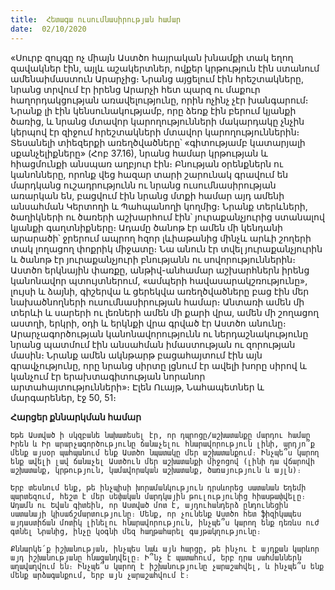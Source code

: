 ```yaml
---
title:  Հետագա ուսումնասիրության համար
date:  02/10/2020
---
```


«Սուրբ զույգը ոչ միայն Աստծո հայրական խնամքի տակ եղող զավակներ էին, այլև աշակերտներ, ովքեր կրթություն էին ստանում ամենաիմաստուն Արարչից։ Նրանց այցելում էին հրեշտակները, նրանց տրվում էր իրենց Արարչի հետ պարզ ու մաքուր հաղորդակցության առավելությունը, որին ոչինչ չէր խանգարում։ Նրանք լի էին կենսունակությամբ, որը ձեռք էին բերում կյանքի ծառից, և նրանց մտավոր կարողությունների մակարդակը չնչին կերպով էր զիջում հրեշտակների մտավոր կարողություններին։ Տեսանելի տիեզերքի առեղծվածները՝ «գիտությամբ կատարյալի սքանչելիքները» (Հոբ 37.16), նրանց համար կրթության և հիացմունքի անսպառ աղբյուր էին։ Բնության օրենքներն ու կանոնները, որոնք վեց հազար տարի շարունակ գրավում են մարդկանց ուշադրությունն ու նրանց ուսումնասիրության առարկան են, բացվում էին նրանց մտքի համար այդ ամենի անսահման Կերտողի և Պահպանողի կողմից։ Նրանք տերևների, ծաղիկների ու ծառերի աշխարհում էին՝ յուրաքանչյուրից ստանալով կյանքի գաղտնիքները։ Ադամը ծանոթ էր ամեն մի կենդանի արարածի՝ ջրերում ապրող հզոր լևիաթանից մինչև արևի շողերի տակ լողացող փոքրիկ միջատը։ Նա անուն էր տվել յուրաքանչյուրին և ծանոթ էր յուրաքանչյուրի բնությանն ու սովորություններին։ Աստծո երկնային փառքը, անթիվ-անհամար աշխարհներն իրենց կանոնավոր պտույտներում, «ամպերի հավասարակշռությունը», լույսի և ձայնի, գիշերվա և ցերեկվա առեղծվածները բաց էին մեր նախածնողների ուսումնասիրության համար։ Անտառի ամեն մի տերևի և սարերի ու լեռների ամեն մի քարի վրա, ամեն մի շողացող աստղի, երկրի, օդի և երկնքի վրա գրված էր Աստծո անունը։ Արարչագործության կանոնավորությունն ու ներդաշնակությունը նրանց պատմում էին անսահման իմաստության ու զորության մասին։ Նրանք ամեն ակնթարթ բացահայտում էին այն գրավչությունը, որը նրանց սիրտը լցնում էր ավելի խորը սիրով և կանչում էր երախտագիտության նորանոր արտահայտությունների»։ Էլեն Ուայթ, Նահապետներ և մարգարեներ, էջ 50, 51։

**Հարցեր քննարկման համար**

`Եթե Աստված ի սկզբանե նախատեսել էր, որ դպրոցը/աշխատանքը մարդու համար Իրեն և Իր արարչագործությունը ճանաչելու հնարավորություն լինի, արդյո՞ք մենք այսօր պահպանում ենք Աստծո նպատակը մեր աշխատանքում։ Ինչպե՞ս կարող ենք ավելի լավ ճանաչել Աստծուն մեր աշխատանքի միջոցով (լինի դա վճարովի աշխատանք, կրթություն, կամավորական աշխատանք, ծառայություն և այլն)։`

`Երբ տեսնում ենք, թե ինչպիսի խորամանկություն դրսևորեց սատանան Եդեմի պարտեզում, հեշտ է մեր սեփական մարդկային թուլությունից հիասթափվելը։ Ադամն ու Եվան գիտեին, որ Աստված մոտ է, այդուհանդերձ ընդունեցին սատանայի կիսաճշմարտությունը։ Մենք, որ չունենք Աստծո հետ ֆիզիկապես այդաստիճան մոտիկ լինելու հնարավորություն, ինչպե՞ս կարող ենք դեռևս ուժ գտնել Նրանից, ինչը կօգնի մեզ հաղթահարել գայթակղությունը։`

`Քննարկե՛ք իշխանության, ինչպես նաև այն հարցը, թե ինչու է այդքան կարևոր այդ իշխանությանը հնազանդվելը։ Ի՞նչ է պատահում, երբ դրա սահմաններն աղավաղվում են։ Ինչպե՞ս կարող է իշխանությունը չարաշահվել, և ինչպե՞ս ենք մենք արձագանքում, երբ այն չարաշահվում է։`